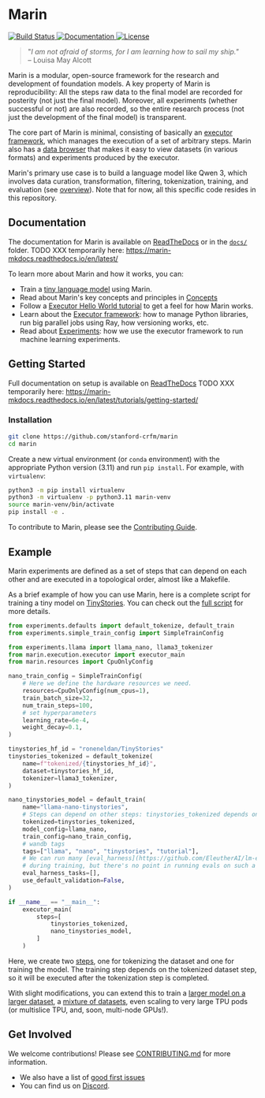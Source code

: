 # Marin

<a href="https://github.com/stanford-crfm/marin/actions?query=branch%3Amain++">
    <img alt="Build Status" src="https://img.shields.io/github/actions/workflow/status/stanford-crfm/marin/run_tests.yaml?branch=main">
</a>
<a href="https://marin.readthedocs.io/en/latest/?badge=latest">
    <img alt="Documentation" src="https://readthedocs.org/projects/marin/badge/?version=latest">
</a>
<a href="">
<img alt="License" src="https://img.shields.io/github/license/stanford-crfm/marin?color=blue" />
</a>

<!--marin-intro-start-->

> "*I am not afraid of storms, for I am learning how to sail my ship."*<br/>
> – Louisa May Alcott

Marin is a modular, open-source framework for the research and development of
foundation models.  A key property of Marin is reproducibility: All the steps
raw data to the final model are recorded for posterity (not just the final
model).  Moreover, all experiments (whether successful
or not) are also recorded, so the entire research process (not just the
development of the final model) is transparent.

The core part of Marin is minimal, consisting of basically an
[executor framework](docs/explanation/executor.md), which manages the execution of a set of
arbitrary steps. Marin also has a [data browser](data_browser/) that makes it easy to
view datasets (in various formats) and experiments produced by the executor.

Marin's primary use case is to build a language model like Qwen 3,
which involves data curation, transformation, filtering, tokenization,
training, and evaluation (see [overview](docs/lm/overview.md)).
Note that for now, all this specific code resides in this repository.

<!--marin-intro-end-->

## Documentation

The documentation for Marin is available on [ReadTheDocs](https://marin.readthedocs.io/en/latest/) or in the [`docs/`](docs/) folder.
TODO XXX temporarily here: https://marin-mkdocs.readthedocs.io/en/latest/

<!--marin-first-steps-start-->

To learn more about Marin and how it works, you can:

- Train a [tiny language model](docs/how-to-guides/train-an-lm.md) using Marin.
- Read about Marin's key concepts and principles in [Concepts](docs/explanation/concepts.md)
- Follow a [Executor Hello World tutorial](docs/tutorials/executor-101) to get a feel for how Marin works.
- Learn about the [Executor framework](docs/explanation/executor.md): how to manage Python libraries, run big parallel jobs using Ray, how versioning works, etc.
- Read about [Experiments](docs/explanation/experiments.md): how we use the executor framework to run machine learning experiments.

<!--marin-first-steps-end-->

## Getting Started

Full documentation on setup is available on [ReadTheDocs](https://marin.readthedocs.io/en/latest/tutorials/getting-started/)
TODO XXX temporarily here: https://marin-mkdocs.readthedocs.io/en/latest/tutorials/getting-started/

### Installation

```bash
git clone https://github.com/stanford-crfm/marin
cd marin
```

Create a new virtual environment (or `conda` environment)
with the appropriate Python version (3.11) and run `pip install`. For example, with `virtualenv`:

```bash
python3 -m pip install virtualenv
python3 -m virtualenv -p python3.11 marin-venv
source marin-venv/bin/activate
pip install -e .
```

To contribute to Marin, please see the [Contributing Guide](CONTRIBUTING.md).

## Example

Marin experiments are defined as a set of steps that can depend on each other and are executed in a topological order,
almost like a Makefile.

As a brief example of how you can use Marin, here is a complete script for training a tiny model on [TinyStories](https://huggingface.co/datasets/roneneldan/TinyStories).
You can check out the [full script](https://github.com/stanford-crfm/marin/blob/main/experiments/tutorial/exp1191_train_tiny_model_cpu.py) for more details.

<!--marin-example-start-->

```python
from experiments.defaults import default_tokenize, default_train
from experiments.simple_train_config import SimpleTrainConfig

from experiments.llama import llama_nano, llama3_tokenizer
from marin.execution.executor import executor_main
from marin.resources import CpuOnlyConfig

nano_train_config = SimpleTrainConfig(
    # Here we define the hardware resources we need.
    resources=CpuOnlyConfig(num_cpus=1),
    train_batch_size=32,
    num_train_steps=100,
    # set hyperparameters
    learning_rate=6e-4,
    weight_decay=0.1,
)

tinystories_hf_id = "roneneldan/TinyStories"
tinystories_tokenized = default_tokenize(
    name=f"tokenized/{tinystories_hf_id}",
    dataset=tinystories_hf_id,
    tokenizer=llama3_tokenizer,
)

nano_tinystories_model = default_train(
    name="llama-nano-tinystories",
    # Steps can depend on other steps: tinystories_tokenized depends on tinystories
    tokenized=tinystories_tokenized,
    model_config=llama_nano,
    train_config=nano_train_config,
    # wandb tags
    tags=["llama", "nano", "tinystories", "tutorial"],
    # We can run many [eval_harness](https://github.com/EleutherAI/lm-evaluation-harness) tasks in the loop
    # during training, but there's no point in running evals on such a tiny model
    eval_harness_tasks=[],
    use_default_validation=False,
)

if __name__ == "__main__":
    executor_main(
        steps=[
            tinystories_tokenized,
            nano_tinystories_model,
        ]
    )
```

Here, we create two [steps](docs/explanation/executor.md#steps), one for tokenizing the dataset and one for training the model.
The training step depends on the tokenized dataset step, so it will be executed after the tokenization step is completed.

<!--marin-example-end-->

With slight modifications, you can extend this to train a [larger model on a larger dataset](docs/how-to-guides/train-an-lm.md),
a [mixture of datasets](docs/how-to-guides/train-an-lm.md#mixture-of-sources), even scaling to very large TPU pods
(or multislice TPU, and, soon, multi-node GPUs!).


## Get Involved

We welcome contributions! Please see [CONTRIBUTING.md](CONTRIBUTING.md) for more information.

- We also have a list of [good first issues](https://github.com/stanford-crfm/marin/issues?q=is%3Aissue+is%3Aopen+label%3A%22good+first+issue%22)
- You can find us on [Discord](https://discord.gg/J9CTk7pqcM).
